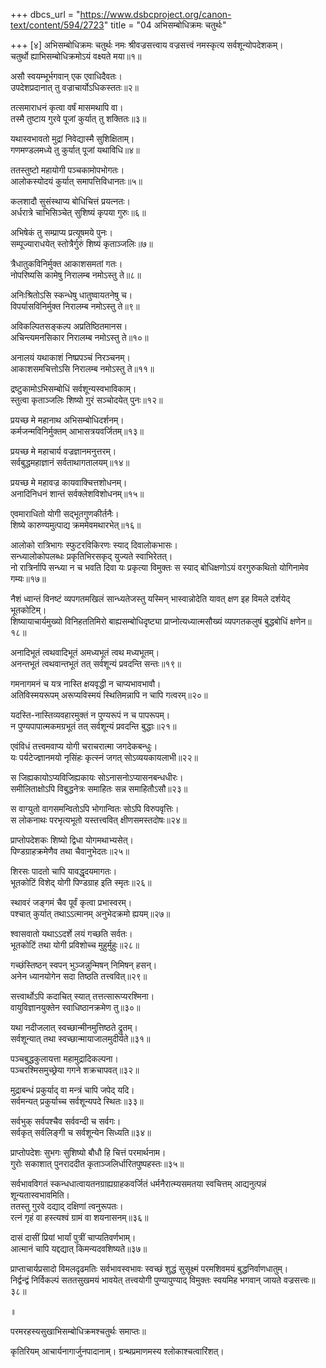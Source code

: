 +++
dbcs_url = "https://www.dsbcproject.org/canon-text/content/594/2723"
title = "04 अभिसम्बोधिक्रमः चतुर्थः"

+++
[४]
अभिसम्बोधिक्रमः चतुर्थः 
नमः श्रीवज्रसत्त्वाय
वज्रसत्त्वं नमस्कृत्य सर्वशून्योपदेशकम्।  
चतुर्थो ह्याभिसम्बोधिक्रमोऽयं वक्ष्यते मया॥१॥

असौ स्वयम्भूर्भगवान् एक एवाधिदैवतः।  
उपदेशप्रदानात् तु वज्राचार्योऽधिकस्ततः॥२॥

तत्समाराधनं कृत्वा वर्षं मासमथापि वा।  
तस्मै तुष्टाय गुरवे पूजां कुर्यात् तु शक्तितः॥३॥

यथास्वभावतो मुद्रां निवेद्यास्मै सुशिक्षिताम्।  
गणमण्डलमध्ये तु कुर्यात् पूजां यथाविधि॥४॥

ततस्तुष्टो महायोगी पञ्चकामोपभोगतः।  
आलोकस्योदयं कुर्यात् समापत्तिविधानतः॥५॥

कलशादौ सुसंस्थाप्य बोधिचित्तं प्रयत्नतः।  
अर्धरात्रे चाभिसिञ्चेत् सुशिष्यं कृपया गुरुः॥६॥

अभिषेकं तु सम्प्राप्य प्रत्यूषमये पुनः।  
सम्पूज्याराधयेत् स्तोत्रैर्गुरुं शिष्यं कृताञ्जलिः॥७॥

त्रैधातुकविनिर्मुक्त आकाशसमतां गतः।  
नोपरिष्यसि कामेषु निरालम्ब नमोऽस्तु ते॥८॥

अनिःश्रितोऽसि स्कन्धेषु धातुष्वायतनेषु च।  
विपर्यासविनिर्मुक्त निरालम्ब नमोऽस्तु ते॥९॥

अविकल्पितसङ्कल्प अप्रतिष्ठितमानस।  
अचिन्त्यमनसिकार निरालम्ब नमोऽस्तु ते॥१०॥

अनालयं यथाकाशं निष्प्रपञ्चं निरञ्चनम्।  
आकाशसमचित्तोऽसि निरालम्ब नमोऽस्तु ते॥११॥

द्रष्टुकामोऽभिसम्बोधिं सर्वशून्यस्वभाविकाम्।  
स्तुत्वा कृताञ्जलिः शिष्यो गुरं सञ्चोदयेत् पुनः॥१२॥

प्रयच्छ मे महानाथ अभिसम्बोधिदर्शनम्।  
कर्मजन्मविनिर्मुक्तम् आभासत्रयवर्जितम्॥१३॥

प्रयच्छ मे महाचार्य वज्रज्ञानमनुत्तरम्।  
सर्वबुद्धमहाज्ञानं सर्वताथागतालयम्॥१४॥

प्रयच्छ मे महावज्र कायवाक्‍चित्तशोधनम्।  
अनादिनिधनं शान्तं सर्वक्लेशविशोधनम्॥१५॥

एवमाराधितो योगी सद्भूतगुणकीर्तनैः।  
शिष्ये कारुण्यमुत्पाद्य क्रममेवमथारभेत्॥१६॥

आलोको रात्रिभागः स्फुटरविकिरणः स्याद् दिवालोकभासः।  
सन्ध्यालोकोपलब्धः प्रकृतिभिरसकृद् युज्यते स्वाभिरेतत्।  
नो रात्रिर्नापि सन्ध्या न च भवति दिवा यः प्रकृत्या विमुक्तः 
स स्याद् बोधिक्षणोऽयं वरगुरुकथितो योगिनामेव गम्यः॥१७॥

नैशं ध्वान्तं विनष्टं व्यपगतमखिलं सान्ध्यतेजस्तु यस्मिन् 
भास्वान्नोदेति यावत् क्षण इह विमले दर्शयेद् भूतकोटिम्।  
शिष्यायाचार्यमुख्यो विनिहततिमिरो बाह्यसम्बोधिदृष्ट्या 
प्राप्नोत्यध्यात्मसौख्यं व्यपगतकलुषं बुद्धबोधिं क्षणेन॥१८॥

अनादिभूतं त्वथवादिभूतं
अमध्यभूतं त्वथ मध्यभूतम्।  
अनन्तभूतं त्वथवान्तभूतं
तत् सर्वशून्यं प्रवदन्ति सन्तः॥१९॥

गमनागमनं च यत्र नास्ति 
क्षयवृद्धी न चाप्यभावभावौ।  
अतिविस्मयरूपम् अरूप्यविस्मयं 
स्थितिमन्नापि न चापि गत्वरम्॥२०॥

यदस्ति-नास्तिव्यवहारमुक्तं 
न पुण्यरूपं न च पापरूपम्।  
न पुण्यपापात्मकमग्रभूतं 
तत् सर्वशून्यं प्रवदन्ति बुद्धाः॥२१॥

एवंविधं तत्त्वमवाप्य योगी 
चराचरात्मा जगदेकबन्धुः।  
यः पर्यटेज्ज्ञानमयो नृसिंहः
कृत्स्नं जगत् सोऽव्ययकायलाभी॥२२॥

स जिह्यकायोऽप्यविजिह्यकायः
सोऽनासनोऽप्यासनबन्धधीरः।  
समीलिताक्षोऽपि विबुद्धनेत्रः 
समाहितः सन्न समाहितौऽसौ॥२३॥

स वाग्युतो वागसमन्वितोऽपि
भोगान्वितः सोऽपि विरुपवृत्तिः।  
स लोकनाथः परभृत्यभूतो
यस्तत्त्ववित् क्षीणसमस्तदोषः॥२४॥

प्राप्तोपदेशकः शिष्यो द्विधा योगमथाभ्यसेत्।  
पिण्डग्राहक्रमेणैव तथा चैवानुभेदतः॥२५॥

शिरसः पादतो चापि यावद्धृदयमागतः।  
भूतकोटिं विशेद् योगी पिण्डग्राह इति स्मृतः॥२६॥

स्थावरं जङ्गमं चैव पूर्वं कृत्वा प्रभास्वरम्।  
पश्चात् कुर्यात् तथाऽऽत्मानम् अनुभेदक्रमो ह्ययम्॥२७॥

श्वासवातो यथाऽऽदर्शे लयं गच्छति सर्वतः।  
भूतकोटिं तथा योगी प्रविशोच्च मुहुर्मुहुः॥२८॥

गच्छंस्तिष्ठन् स्वपन् भुञ्जन्नुन्मिषन् निमिषन् हसन्।  
अनेन ध्यानयोगेन सदा तिष्ठति तत्त्ववित्॥२९॥

सत्त्वार्थोऽपि कदाचित् स्यात् तत्तत्सारूप्यरश्मिना।  
वायुविज्ञानयुक्तेन स्वाधिष्ठानक्रमेण तु॥३०॥

यथा नदीजलात् स्वच्छान्मीनमुत्तिष्ठते द्रुतम्।  
सर्वशून्यात् तथा स्वच्छान्मायाजालमुदीर्यते॥३१॥

पञ्चबुद्धकुलायत्ता महामुद्रादिकल्पना।  
पञ्चरश्मिसमुच्छ्रेया गगने शक्रचापवत्॥३२॥

मुद्राबन्धं प्रकुर्याद् वा मन्त्रं चापि जपेद् यदि।  
सर्वमन्यत् प्रकुर्याच्च सर्वशून्यपदे स्थितः॥३३॥

सर्वभुक् सर्वपश्चैव सर्ववन्दी च सर्वगः।  
सर्वकृत् सर्वलिङ्गी च सर्वशून्येन सिध्यति॥३४॥

प्राप्तोपदेशः सुभगः सुशिष्यो
बौधौ हि चित्तं परमार्थनाम।  
गुरोः सकाशात् पुनराददीत
कृताञ्जलिर्धारितपुष्पहस्तः॥३५॥

सर्वभावविगतं स्कन्धधात्वायतनग्राह्यग्राहकवर्जितं धर्मनैरात्म्यसमतया स्वचित्तम् आद्यनुत्पन्नं शून्यतास्वभावमिति।  
ततस्तु गुरवे दद्याद् दक्षिणां त्वनुरूपतः।  
रत्नं गृहं वा हस्त्यश्वं ग्रामं वा शयनासनम्॥३६॥

दासं दासीं प्रियां भार्यां पुत्रीं चाप्यतिवर्णभाम्।  
आत्मानं चापि यद्दद्यात् किमन्यदवशिष्यते॥३७॥

प्राप्ताचार्यप्रसादो विमलदृढमतिः सर्वभावस्वभावः 
स्वच्छं शुद्धं सुसूक्ष्मं परमशिवमयं बुद्धनिर्वाणधातुम्।  
निर्द्वन्द्वं निर्विकल्पं सततसुखमयं भावयेत् तत्त्वयोगी 
पुण्यापुण्याद् विमुक्तः स्वयमिह भगवान् जायते वज्रसत्त्वः॥३८॥

॥

परमरहस्यसुखाभिसम्बोधिक्रमश्चतुर्थः समाप्तः॥

कृतिरियम् आचार्यनागार्जुनपादानाम्। ग्रन्थप्रमाणमस्य श्लोकाश्चत्वारिंशत्।  
